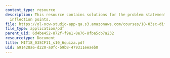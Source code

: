 ```yaml
---
content_type: resource
description: This resource contains solutions for the problem statement related to
  inflection points.
file: https://ol-ocw-studio-app-qa.s3.amazonaws.com/courses/18-03sc-differential-equations-fall-2011/a91428a6d220a0fcb9b8479311eeaeb0_MIT18_03SCF11_s10_6quiza.pdf
file_type: application/pdf
parent_uid: 6d4be452-872f-f9e1-8e76-8fba5cb7a232
resourcetype: Document
title: MIT18_03SCF11_s10_6quiza.pdf
uid: a91428a6-d220-a0fc-b9b8-479311eeaeb0
---
```

